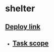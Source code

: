 # shelter

## [Deploy link](https://rolling-scopes-school.github.io/dan11lz-JSFE2023Q1/shelter/shelter.html)

- ## [Task scope](https://github.com/rolling-scopes-school/tasks/blob/master/tasks/shelter/shelter.md)
